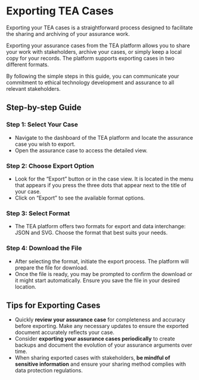 # Exporting TEA Cases

Exporting your TEA cases is a straightforward process designed to facilitate the sharing and archiving of your assurance work.

Exporting your assurance cases from the TEA platform allows you to share your work with stakeholders, archive your cases, or simply keep a local copy for your records. The platform supports exporting cases in two different formats.

By following the simple steps in this guide, you can communicate your commitment to ethical technology development and assurance to all relevant stakeholders.

## Step-by-step Guide

### Step 1: Select Your Case

- Navigate to the dashboard of the TEA platform and locate the assurance case you wish to export.
- Open the assurance case to access the detailed view.

### Step 2: Choose Export Option

- Look for the “Export” button or in the case view. It is located in the menu that appears if you press the three dots that appear next to the title of your case.
- Click on “Export” to see the available format options.

### Step 3: Select Format

- The TEA platform offers two formats for export and data interchange: JSON and SVG. Choose the format that best suits your needs.

### Step 4: Download the File

- After selecting the format, initiate the export process. The platform will prepare the file for download.
- Once the file is ready, you may be prompted to confirm the download or it might start automatically. Ensure you save the file in your desired location.

## Tips for Exporting Cases

- Quickly **review your assurance case** for completeness and accuracy before exporting. Make any necessary updates to ensure the exported document accurately reflects your case.
- Consider **exporting your assurance cases periodically** to create backups and document the evolution of your assurance arguments over time.
- When sharing exported cases with stakeholders, **be mindful of sensitive information** and ensure your sharing method complies with data protection regulations.
